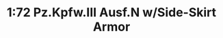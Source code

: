 ---
layout: product
title: "1:72 Pz.Kpfw.III Ausf.N w/Side-Skirt Armor"
price: "3500" 
desc: "Maketa"
img_path: "/assets/img/DRA7407.webp"
brand: "Dragon"
available: false
special_offer: false
new: false
soon: false
cat: "010000"
subcat: "010600"
subsubcat: "0N/A"
sifra: "DRA7407"
popular: false
spec: false
---